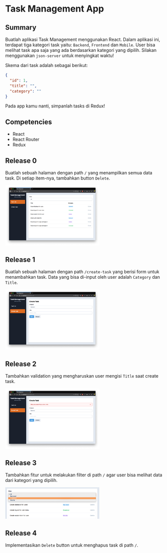# Task Management App

## Summary

Buatlah aplikasi Task Management menggunakan React. Dalam aplikasi ini, terdapat
tiga kategori task yaitu: `Backend`, `Frontend` dan `Mobile`. User bisa melihat
task apa saja yang ada berdasarkan kategori yang dipilih. Silakan menggunakan
`json-server` untuk menyingkat waktu!

Skema dari task adalah sebagai berikut:
```json
{
  "id": 1,
  "title": "",
  "category": ""
}
```

Pada app kamu nanti, simpanlah tasks di Redux!

## Competencies

- React
- React Router
- Redux

## Release 0

Buatlah sebuah halaman dengan path `/` yang menampilkan semua data task. Di
setiap item-nya, tambahkan button `Delete`.

<img width="300" src="./release-0.png" alt="list">

## Release 1

Buatlah sebuah halaman dengan path `/create-task` yang berisi form untuk
menambahkan task. Data yang bisa di-input oleh user adalah `Category` dan
`Title`.

<img width="300" src="./release-1.png" alt="add">

## Release 2
Tambahkan validation yang mengharuskan user mengisi `Title` saat create task.

<img width="300" src="./release-2.png" alt="validation">

## Release 3
Tambahkan fitur untuk melakukan filter di path `/` agar user bisa melihat data
dari kategori yang dipilih.

<img width="300" src="./release-3.png" alt="filter">

## Release 4

Implementasikan `Delete` button untuk menghapus task di path `/`.
